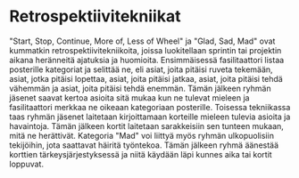 # Retrospektiivitekniikat

"Start, Stop, Continue, More of, Less of Wheel" ja "Glad, Sad, Mad" ovat kummatkin retrospektiivitekniikoita, joissa luokitellaan sprintin tai projektin aikana heränneitä ajatuksia ja huomioita. Ensimmäisessä fasilitaattori listaa posterille kategoriat ja selittää ne, eli asiat, joita pitäisi ruveta tekemään, asiat, jotka pitäisi lopettaa, asiat, joita pitäisi jatkaa, asiat, joita pitäisi tehdä vähemmän ja asiat, joita pitäisi tehdä enemmän. Tämän jälkeen ryhmän jäsenet saavat kertoa asioita sitä mukaa kun ne tulevat mieleen ja fasilitaattori merkkaa ne oikeaan kategoriaan posterille. Toisessa tekniikassa taas ryhmän jäsenet laitetaan kirjoittamaan korteille mieleen tulevia asioita ja havaintoja. Tämän jälkeen kortit laitetaan sarakkeisiin sen tunteen mukaan, mitä ne herättivät. Kategoria "Mad" voi liittyä myös ryhmän ulkopuolisiin tekijöihin, jota saattavat häiritä työntekoa. Tämän jälkeen ryhmä äänestää korttien tärkeysjärjestyksessä ja niitä käydään läpi kunnes aika tai kortit loppuvat.
